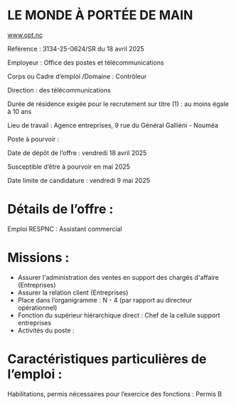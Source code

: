 # LE MONDE À PORTÉE DE MAIN

www.opt.nc

Référence : 3134-25-0624/SR du 18 avril 2025

Employeur : Office des postes et télécommunications

Corps ou Cadre d’emploi /Domaine : Contrôleur

Direction : des télécommunications

Durée de résidence exigée pour le recrutement sur titre (1) : au moins égale à 10 ans

Lieu de travail : Agence entreprises, 9 rue du Général Galliéni - Nouméa

Poste à pourvoir :

Date de dépôt de l’offre : vendredi 18 avril 2025

Susceptible d’être à pourvoir en mai 2025

Date limite de candidature : vendredi 9 mai 2025

# Détails de l’offre :

Emploi RESPNC : Assistant commercial

# Missions :

- Assurer l'administration des ventes en support des chargés d'affaire (Entreprises)
- Assurer la relation client (Entreprises)
- Place dans l’organigramme : N - 4 (par rapport au directeur opérationnel)
- Fonction du supérieur hiérarchique direct : Chef de la cellule support entreprises
- Activités du poste :

# Caractéristiques particulières de l’emploi :

Habilitations, permis nécessaires pour l’exercice des fonctions : Permis B